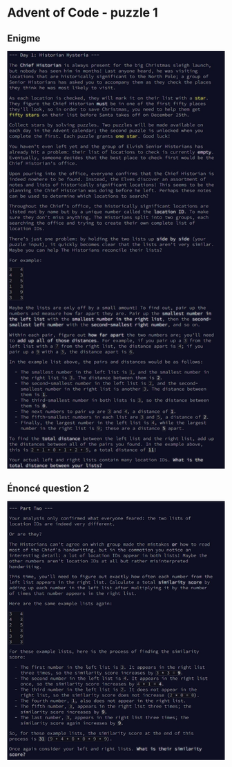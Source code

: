 # Advent of Code - puzzle 1

## Enigme
![alt text](puzzle_1_question_1_enigme.jpg)
<br>
## Énoncé question 2
![alt text](puzzle_1_question_2_enigme.jpg)

